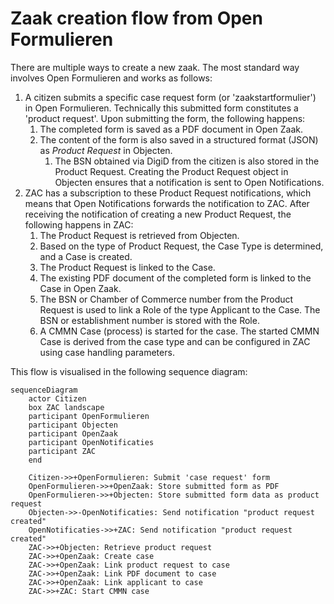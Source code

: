 # Zaak creation flow from Open Formulieren

There are multiple ways to create a new zaak. The most standard way involves Open Formulieren and works as follows:

1. A citizen submits a specific case request form (or 'zaakstartformulier') in Open Formulieren.
Technically this submitted form constitutes a 'product request'. Upon submitting the form, the following happens:
   1. The completed form is saved as a PDF document in Open Zaak.
   2. The content of the form is also saved in a structured format (JSON) as _Product Request_ in Objecten.
      1. The BSN obtained via DigiD from the citizen is also stored in the Product Request.
   Creating the Product Request object in Objecten ensures that a notification is sent to Open Notifications.
2. ZAC has a subscription to these Product Request notifications, which means that Open Notifications forwards the notification to ZAC.
After receiving the notification of creating a new Product Request, the following happens in ZAC:
   1. The Product Request is retrieved from Objecten.
   2. Based on the type of Product Request, the Case Type is determined, and a Case is created.
   3. The Product Request is linked to the Case.
   4. The existing PDF document of the completed form is linked to the Case in Open Zaak.
   5. The BSN or Chamber of Commerce number from the Product Request is used to link a Role of the type Applicant to the Case. The BSN or establishment number is stored with the Role.
   6. A CMMN Case (process) is started for the case. The started CMMN Case is derived from the case type and can be configured in ZAC using case handling parameters.

This flow is visualised in the following sequence diagram:

```mermaid
sequenceDiagram
    actor Citizen
    box ZAC landscape
    participant OpenFormulieren
    participant Objecten
    participant OpenZaak
    participant OpenNotificaties
    participant ZAC
    end

    Citizen->>+OpenFormulieren: Submit 'case request' form
    OpenFormulieren->>+OpenZaak: Store submitted form as PDF
    OpenFormulieren->>+Objecten: Store submitted form data as product request
    Objecten->>-OpenNotificaties: Send notification "product request created"
    OpenNotificaties->>+ZAC: Send notification "product request created"
    ZAC->>+Objecten: Retrieve product request
    ZAC->>+OpenZaak: Create case
    ZAC->>+OpenZaak: Link product request to case
    ZAC->>+OpenZaak: Link PDF document to case
    ZAC->>+OpenZaak: Link applicant to case
    ZAC->>+ZAC: Start CMMN case
```

